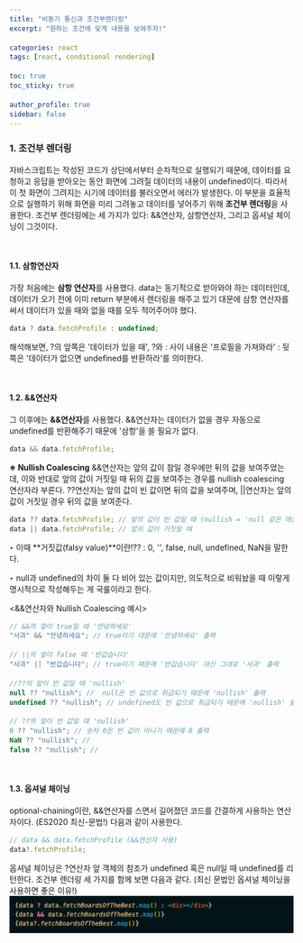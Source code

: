 ```yaml
---
title: "비동기 통신과 조건부렌더링"
excerpt: "원하는 조건에 맞게 내용을 보여주자!"

categories: react
tags: [react, conditional rendering]

toc: true
toc_sticky: true

author_profile: true
sidebar: false
---
```


### 1. 조건부 렌더링

자바스크립트는 작성된 코드가 상단에서부터 순차적으로 실행되기 때문에, 데이터를 요청하고 응답을 받아오는 동안 화면에 그려질 데이터의 내용이 undefined이다. 따라서 이 첫 화면이 그려지는 시기에 데이터를 불러오면서 에러가 발생한다. 이 부분을 효율적으로 실행하기 위해 화면을 미리 그려놓고 데이터를 넣어주기 위해 **조건부 렌더링**을 사용한다. 조건부 렌더링에는 세 가지가 있다: &&연산자, 삼항연산자, 그리고 옵셔널 체이닝이 그것이다.

<br>

#### 1.1. 삼항연산자

가장 처음에는 **삼항 연산자**를 사용했다. data는 동기적으로 받아와야 하는 데이터인데, 데이터가 오기 전에 이미 return 부분에서 렌더링을 해주고 있기 대문에 삼항 연산자를 써서 데이터가 있을 때와 없을 때를 모두 적어주어야 했다.

```javascript
data ? data.fetchProfile : undefined;
```

해석해보면, ?의 앞쪽은 '데이터가 있을 때', ?와 : 사이 내용은 '프로필을 가져와라'
: 뒷쪽은 '데이터가 없으면 undefined를 반환하라'를 의미한다.

<br>

#### 1.2. &&연산자

그 이후에는 **&&연산자**를 사용했다. &&연산자는 데이터가 없을 경우 자동으로 undefined를 반환해주기 때문에 '삼항'을 쓸 필요가 없다.

```javascript
data && data.fetchProfile;
```

**※ Nullish Coalescing**
&&연산자는 앞의 값이 참일 경우에만 뒤의 값을 보여주었는데, 이와 반대로 앞의 값이 거짓일 때 뒤의 값을 보여주는 경우를 nullish coalescing 연산자라 부른다. ??연산자는 앞의 값이 빈 값이면 뒤의 값을 보여주며, ||연산자는 앞의 값이 거짓일 경우 뒤의 값을 보여준다.

```javascript
data ?? data.fetchProfile; // 앞의 값이 빈 값일 때 (nullish = 'null 같은 애들!')
data || data.fetchProfile; // 앞의 값이 거짓일 때
```

‣ 이때 **거짓값(falsy value)**이란!?? : 0, '', false, null, undefined, NaN을 말한다.

‣ null과 undefined의 차이
둘 다 비어 있는 값이지만, 의도적으로 비워놨을 때 이렇게 명시적으로 작성해두는 게 국룰이라고 한다.

<&&연산자와 Nullish Coalescing 예시>

```javascript
// &&의 앞이 true일 때 '안녕하세요'
"사과" && "안녕하세요"; // true이기 대문에 '안녕하세요' 출력

// ||의 앞이 false 때 '반갑습니다'
"사과" || "반갑습니다"; // true이기 때문에 '반갑습니다' 대신 그대로 '사과' 출력

//??의 앞이 빈 값일 때 'nullish'
null ?? "nullish"; //  null은 빈 값으로 취급되기 때문에 'nullish' 출력
undefined ?? "nullish"; // undefined도 빈 값으로 취급되기 때문에 'nullish' 출력

// ??의 앞이 빈 값일 때 'nullish'
0 ?? "nullish"; // 숫자 0은 빈 값이 아니기 때문에 0 출력
NaN ?? "nullish"; //
false ?? "nullish"; //
```

<br>

#### 1.3. 옵셔널 체이닝

optional-chaining이란, &&연산자를 스면서 길어졌던 코드를 간결하게 사용하는 연산자이다. (ES2020 최신-문법!) 다음과 같이 사용한다.

```javascript
// data && data.fetchProfile (&&연산자 사용)
data?.fetchProfile;
```

옵셔널 체이닝은 ?연산자 앞 객체의 참조가 undefined 혹은 null일 때 undefined를 리턴한다.
조건부 렌더링 세 가지를 함께 보면 다음과 같다. (최신 문법인 옵셔널 체이닝을 사용하면 좋은 이유!)
![optional_chaining](\assets/images/router/optional_chaining.png)
